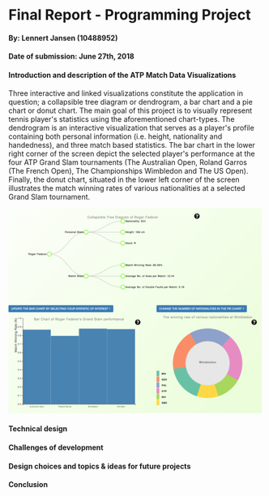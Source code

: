 # Final Report - Programming Project

#### By: Lennert Jansen (10488952)
#### Date of submission: June 27th, 2018

#### Introduction and description of the ATP Match Data Visualizations
Three interactive and linked visualizations constitute the application in question; a collapsible tree diagram or dendrogram, a bar chart and a pie chart or donut chart.
The main goal of this project is to visually represent tennis player's statistics using the aforementioned chart-types. The dendrogram is an interactive visualization that serves as a player's profile containing both personal information (i.e. height, nationality and handedness), and three match based statistics. The bar chart in the lower right corner of the screen depict the selected player's performance at the four ATP Grand Slam tournaments (The Australian Open, Roland Garros (The French Open), The Championships Wimbledon and The US Open). Finally, the donut chart, situated in the lower left corner of the screen illustrates the match winning rates of various nationalities at a selected Grand Slam tournament.

<img src="doc/screenshot.png" width="500px"/>

#### Technical design

#### Challenges of development

#### Design choices and topics & ideas for future projects

#### Conclusion
